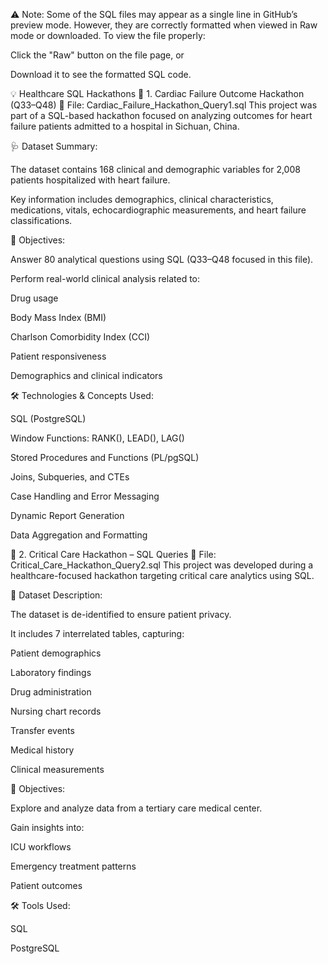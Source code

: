 ⚠️ Note:
Some of the SQL files may appear as a single line in GitHub’s preview mode. However, they are correctly formatted when viewed in Raw mode or downloaded.
To view the file properly:

Click the "Raw" button on the file page, or

Download it to see the formatted SQL code.



💡 Healthcare SQL Hackathons
📌 1. Cardiac Failure Outcome Hackathon (Q33–Q48)
📁 File: Cardiac_Failure_Hackathon_Query1.sql
This project was part of a SQL-based hackathon focused on analyzing outcomes for heart failure patients admitted to a hospital in Sichuan, China.

🩺 Dataset Summary:

The dataset contains 168 clinical and demographic variables for 2,008 patients hospitalized with heart failure.

Key information includes demographics, clinical characteristics, medications, vitals, echocardiographic measurements, and heart failure classifications.

🎯 Objectives:

Answer 80 analytical questions using SQL (Q33–Q48 focused in this file).

Perform real-world clinical analysis related to:

Drug usage

Body Mass Index (BMI)

Charlson Comorbidity Index (CCI)

Patient responsiveness

Demographics and clinical indicators

🛠️ Technologies & Concepts Used:

SQL (PostgreSQL)

Window Functions: RANK(), LEAD(), LAG()

Stored Procedures and Functions (PL/pgSQL)

Joins, Subqueries, and CTEs

Case Handling and Error Messaging

Dynamic Report Generation

Data Aggregation and Formatting

📌 2. Critical Care Hackathon – SQL Queries
📁 File: Critical_Care_Hackathon_Query2.sql
This project was developed during a healthcare-focused hackathon targeting critical care analytics using SQL.

🏥 Dataset Description:

The dataset is de-identified to ensure patient privacy.

It includes 7 interrelated tables, capturing:

Patient demographics

Laboratory findings

Drug administration

Nursing chart records

Transfer events

Medical history

Clinical measurements

🎯 Objectives:

Explore and analyze data from a tertiary care medical center.

Gain insights into:

ICU workflows

Emergency treatment patterns

Patient outcomes

🛠️ Tools Used:

SQL

PostgreSQL


